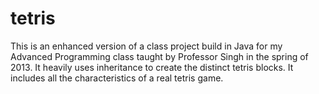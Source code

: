 tetris
======

This is an enhanced version of a class project build in Java for my Advanced Programming class taught by Professor Singh in the spring of 2013. It heavily uses inheritance to create the distinct tetris blocks. It includes all the characteristics of a real tetris game. 
